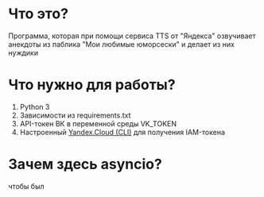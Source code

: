 # Что это?
Программа, которая при помощи сервиса TTS от "Яндекса" озвучивает анекдоты из паблика "Мои любимые юморсески" и делает из них нуждики

# Что нужно для работы?
1. Python 3
2. Зависимости из requirements.txt
4. API-токен ВК в переменной среды VK_TOKEN
3. Настроенный [Yandex.Cloud (CLI)](https://cloud.yandex.ru/docs/cli/quickstart) для получения IAM-токена
# Зачем здесь asyncio?
чтобы был